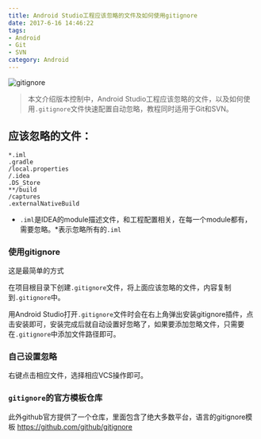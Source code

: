```yaml
---
title: Android Studio工程应该忽略的文件及如何使用gitignore
date: 2017-6-16 14:46:22
tags: 
- Android
- Git
- SVN
category: Android
---
```


![gitignore](https://res.cloudinary.com/practicaldev/image/fetch/s--DoWbGaGG--/c_imagga_scale,f_auto,fl_progressive,h_420,q_auto,w_1000/https://dev-to-uploads.s3.amazonaws.com/i/gqvc4folezic8qvkjbca.png)

> 本文介绍版本控制中，Android Studio工程应该忽略的文件，以及如何使用`.gitignore`文件快速配置自动忽略，教程同时适用于Git和SVN。

<!--more-->

## 应该忽略的文件：
```
*.iml
.gradle
/local.properties
/.idea
.DS_Store
**/build
/captures
.externalNativeBuild
```
- `.iml`是IDEA的module描述文件，和工程配置相关，在每一个module都有，需要忽略。*表示忽略所有的`.iml`

### 使用gitignore
这是最简单的方式

在项目根目录下创建`.gitignore`文件，将上面应该忽略的文件，内容复制到`.gitignore`中。

用Android Studio打开`.gitignore`文件时会在右上角弹出安装gitignore插件，点击安装即可，安装完成后就自动设置好忽略了，如果要添加忽略文件，只需要在`.gitignore`中添加文件路径即可。

### 自己设置忽略

右键点击相应文件，选择相应VCS操作即可。

### `gitignore`的官方模板仓库

此外github官方提供了一个仓库，里面包含了绝大多数平台，语言的gitignore模板
https://github.com/github/gitignore